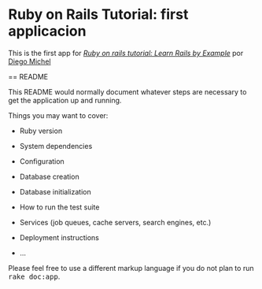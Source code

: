 # Ruby on Rails Tutorial: first applicacion

This is the first app for [*Ruby on rails tutorial: Learn Rails by Example*](http://diegomichel.org) por [Diego Michel](http://diegomichel.org)

== README

This README would normally document whatever steps are necessary to get the
application up and running.

Things you may want to cover:

* Ruby version

* System dependencies

* Configuration

* Database creation

* Database initialization

* How to run the test suite

* Services (job queues, cache servers, search engines, etc.)

* Deployment instructions

* ...


Please feel free to use a different markup language if you do not plan to run
<tt>rake doc:app</tt>.

